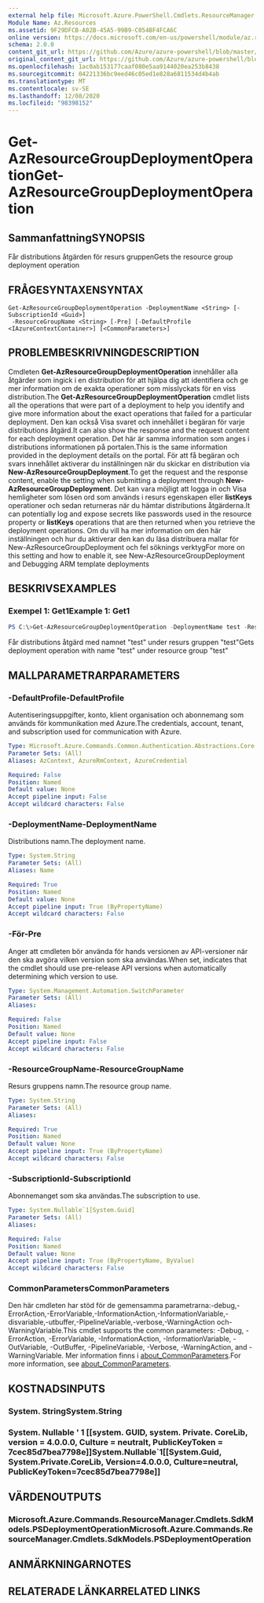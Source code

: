 ```yaml
---
external help file: Microsoft.Azure.PowerShell.Cmdlets.ResourceManager.dll-Help.xml
Module Name: Az.Resources
ms.assetid: 9F29DFCB-A02B-45A5-99B9-C054BF4FCA6C
online version: https://docs.microsoft.com/en-us/powershell/module/az.resources/get-azresourcegroupdeploymentoperation
schema: 2.0.0
content_git_url: https://github.com/Azure/azure-powershell/blob/master/src/Resources/Resources/help/Get-AzResourceGroupDeploymentOperation.md
original_content_git_url: https://github.com/Azure/azure-powershell/blob/master/src/Resources/Resources/help/Get-AzResourceGroupDeploymentOperation.md
ms.openlocfilehash: 1ac0ab153177caaf080e5aa9144020ea253b8438
ms.sourcegitcommit: 04221336bc9eed46c05ed1e828a6811534d4b4ab
ms.translationtype: MT
ms.contentlocale: sv-SE
ms.lasthandoff: 12/08/2020
ms.locfileid: "98398152"
---
```

# <span data-ttu-id="02348-101">Get-AzResourceGroupDeploymentOperation</span><span class="sxs-lookup"><span data-stu-id="02348-101">Get-AzResourceGroupDeploymentOperation</span></span>

## <span data-ttu-id="02348-102">Sammanfattning</span><span class="sxs-lookup"><span data-stu-id="02348-102">SYNOPSIS</span></span>
<span data-ttu-id="02348-103">Får distributions åtgärden för resurs gruppen</span><span class="sxs-lookup"><span data-stu-id="02348-103">Gets the resource group deployment operation</span></span>

## <span data-ttu-id="02348-104">FRÅGESYNTAXEN</span><span class="sxs-lookup"><span data-stu-id="02348-104">SYNTAX</span></span>

```
Get-AzResourceGroupDeploymentOperation -DeploymentName <String> [-SubscriptionId <Guid>]
 -ResourceGroupName <String> [-Pre] [-DefaultProfile <IAzureContextContainer>] [<CommonParameters>]
```

## <span data-ttu-id="02348-105">PROBLEMBESKRIVNING</span><span class="sxs-lookup"><span data-stu-id="02348-105">DESCRIPTION</span></span>
<span data-ttu-id="02348-106">Cmdleten **Get-AzResourceGroupDeploymentOperation** innehåller alla åtgärder som ingick i en distribution för att hjälpa dig att identifiera och ge mer information om de exakta operationer som misslyckats för en viss distribution.</span><span class="sxs-lookup"><span data-stu-id="02348-106">The **Get-AzResourceGroupDeploymentOperation** cmdlet lists all the operations that were part of a deployment to help you identify and give more information about the exact operations that failed for a particular deployment.</span></span>
<span data-ttu-id="02348-107">Den kan också Visa svaret och innehållet i begäran för varje distributions åtgärd.</span><span class="sxs-lookup"><span data-stu-id="02348-107">It can also show the response and the request content for each deployment operation.</span></span>
<span data-ttu-id="02348-108">Det här är samma information som anges i distributions informationen på portalen.</span><span class="sxs-lookup"><span data-stu-id="02348-108">This is the same information provided in the deployment details on the portal.</span></span>
<span data-ttu-id="02348-109">För att få begäran och svars innehållet aktiverar du inställningen när du skickar en distribution via **New-AzResourceGroupDeployment**.</span><span class="sxs-lookup"><span data-stu-id="02348-109">To get the request and the response content, enable the setting when submitting a deployment through **New-AzResourceGroupDeployment**.</span></span>
<span data-ttu-id="02348-110">Det kan vara möjligt att logga in och Visa hemligheter som lösen ord som används i resurs egenskapen eller **listKeys** operationer och sedan returneras när du hämtar distributions åtgärderna.</span><span class="sxs-lookup"><span data-stu-id="02348-110">It can potentially log and expose secrets like passwords used in the resource property or **listKeys** operations that are then returned when you retrieve the deployment operations.</span></span>
<span data-ttu-id="02348-111">Om du vill ha mer information om den här inställningen och hur du aktiverar den kan du läsa distribuera mallar för New-AzResourceGroupDeployment och fel söknings verktyg</span><span class="sxs-lookup"><span data-stu-id="02348-111">For more on this setting and how to enable it, see New-AzResourceGroupDeployment and Debugging ARM template deployments</span></span>

## <span data-ttu-id="02348-112">BESKRIVS</span><span class="sxs-lookup"><span data-stu-id="02348-112">EXAMPLES</span></span>

### <span data-ttu-id="02348-113">Exempel 1: Get1</span><span class="sxs-lookup"><span data-stu-id="02348-113">Example 1: Get1</span></span>
```powershell
PS C:\>Get-AzResourceGroupDeploymentOperation -DeploymentName test -ResourceGroupName test
```

<span data-ttu-id="02348-114">Får distributions åtgärd med namnet "test" under resurs gruppen "test"</span><span class="sxs-lookup"><span data-stu-id="02348-114">Gets deployment operation with name "test" under resource group "test"</span></span>

## <span data-ttu-id="02348-115">MALLPARAMETRAR</span><span class="sxs-lookup"><span data-stu-id="02348-115">PARAMETERS</span></span>

### <span data-ttu-id="02348-116">-DefaultProfile</span><span class="sxs-lookup"><span data-stu-id="02348-116">-DefaultProfile</span></span>
<span data-ttu-id="02348-117">Autentiseringsuppgifter, konto, klient organisation och abonnemang som används för kommunikation med Azure.</span><span class="sxs-lookup"><span data-stu-id="02348-117">The credentials, account, tenant, and subscription used for communication with Azure.</span></span>

```yaml
Type: Microsoft.Azure.Commands.Common.Authentication.Abstractions.Core.IAzureContextContainer
Parameter Sets: (All)
Aliases: AzContext, AzureRmContext, AzureCredential

Required: False
Position: Named
Default value: None
Accept pipeline input: False
Accept wildcard characters: False
```

### <span data-ttu-id="02348-118">-DeploymentName</span><span class="sxs-lookup"><span data-stu-id="02348-118">-DeploymentName</span></span>
<span data-ttu-id="02348-119">Distributions namn.</span><span class="sxs-lookup"><span data-stu-id="02348-119">The deployment name.</span></span>

```yaml
Type: System.String
Parameter Sets: (All)
Aliases: Name

Required: True
Position: Named
Default value: None
Accept pipeline input: True (ByPropertyName)
Accept wildcard characters: False
```

### <span data-ttu-id="02348-120">-För</span><span class="sxs-lookup"><span data-stu-id="02348-120">-Pre</span></span>
<span data-ttu-id="02348-121">Anger att cmdleten bör använda för hands versionen av API-versioner när den ska avgöra vilken version som ska användas.</span><span class="sxs-lookup"><span data-stu-id="02348-121">When set, indicates that the cmdlet should use pre-release API versions when automatically determining which version to use.</span></span>

```yaml
Type: System.Management.Automation.SwitchParameter
Parameter Sets: (All)
Aliases:

Required: False
Position: Named
Default value: None
Accept pipeline input: False
Accept wildcard characters: False
```

### <span data-ttu-id="02348-122">-ResourceGroupName</span><span class="sxs-lookup"><span data-stu-id="02348-122">-ResourceGroupName</span></span>
<span data-ttu-id="02348-123">Resurs gruppens namn.</span><span class="sxs-lookup"><span data-stu-id="02348-123">The resource group name.</span></span>

```yaml
Type: System.String
Parameter Sets: (All)
Aliases:

Required: True
Position: Named
Default value: None
Accept pipeline input: True (ByPropertyName)
Accept wildcard characters: False
```

### <span data-ttu-id="02348-124">-SubscriptionId</span><span class="sxs-lookup"><span data-stu-id="02348-124">-SubscriptionId</span></span>
<span data-ttu-id="02348-125">Abonnemanget som ska användas.</span><span class="sxs-lookup"><span data-stu-id="02348-125">The subscription to use.</span></span>

```yaml
Type: System.Nullable`1[System.Guid]
Parameter Sets: (All)
Aliases:

Required: False
Position: Named
Default value: None
Accept pipeline input: True (ByPropertyName, ByValue)
Accept wildcard characters: False
```

### <span data-ttu-id="02348-126">CommonParameters</span><span class="sxs-lookup"><span data-stu-id="02348-126">CommonParameters</span></span>
<span data-ttu-id="02348-127">Den här cmdleten har stöd för de gemensamma parametrarna:-debug,-ErrorAction,-ErrorVariable,-InformationAction,-InformationVariable,-disvariable,-utbuffer,-PipelineVariable,-verbose,-WarningAction och-WarningVariable.</span><span class="sxs-lookup"><span data-stu-id="02348-127">This cmdlet supports the common parameters: -Debug, -ErrorAction, -ErrorVariable, -InformationAction, -InformationVariable, -OutVariable, -OutBuffer, -PipelineVariable, -Verbose, -WarningAction, and -WarningVariable.</span></span> <span data-ttu-id="02348-128">Mer information finns i [about_CommonParameters](http://go.microsoft.com/fwlink/?LinkID=113216).</span><span class="sxs-lookup"><span data-stu-id="02348-128">For more information, see [about_CommonParameters](http://go.microsoft.com/fwlink/?LinkID=113216).</span></span>

## <span data-ttu-id="02348-129">KOSTNADS</span><span class="sxs-lookup"><span data-stu-id="02348-129">INPUTS</span></span>

### <span data-ttu-id="02348-130">System. String</span><span class="sxs-lookup"><span data-stu-id="02348-130">System.String</span></span>

### <span data-ttu-id="02348-131">System. Nullable ' 1 [[system. GUID, system. Private. CoreLib, version = 4.0.0.0, Culture = neutralt, PublicKeyToken = 7cec85d7bea7798e]]</span><span class="sxs-lookup"><span data-stu-id="02348-131">System.Nullable\`1[[System.Guid, System.Private.CoreLib, Version=4.0.0.0, Culture=neutral, PublicKeyToken=7cec85d7bea7798e]]</span></span>

## <span data-ttu-id="02348-132">VÄRDEN</span><span class="sxs-lookup"><span data-stu-id="02348-132">OUTPUTS</span></span>

### <span data-ttu-id="02348-133">Microsoft.Azure.Commands.ResourceManager.Cmdlets.SdkModels.PSDeploymentOperation</span><span class="sxs-lookup"><span data-stu-id="02348-133">Microsoft.Azure.Commands.ResourceManager.Cmdlets.SdkModels.PSDeploymentOperation</span></span>

## <span data-ttu-id="02348-134">ANMÄRKNINGAR</span><span class="sxs-lookup"><span data-stu-id="02348-134">NOTES</span></span>

## <span data-ttu-id="02348-135">RELATERADE LÄNKAR</span><span class="sxs-lookup"><span data-stu-id="02348-135">RELATED LINKS</span></span>
